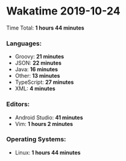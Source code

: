 # Wakatime 2019-10-24

Time Total: **1 hours 44 minutes**

### Languages:
- Groovy: **21 minutes** 
- JSON: **22 minutes** 
- Java: **16 minutes** 
- Other: **13 minutes** 
- TypeScript: **27 minutes** 
- XML: **4 minutes** 

### Editors:
- Android Studio: **41 minutes** 
- Vim: **1 hours 2 minutes** 

### Operating Systems:
- Linux: **1 hours 44 minutes** 


